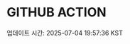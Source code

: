 # GITHUB ACTION
  <!-- START_UPDATED_TIME -->
  업데이트 시간: 2025-07-04 19:57:36 KST
  <!-- END_UPDATED_TIME -->
